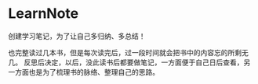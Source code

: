 # LearnNote
创建学习笔记，为了让自己多归纳、多总结！

也完整读过几本书，但是每次读完后，过一段时间就会把书中的内容忘的所剩无几。
反思后决定，以后，没此读书后都要做笔记，一方面便于自己日后查看，另一方面也是为了梳理书的脉络、整理自己的思路。

